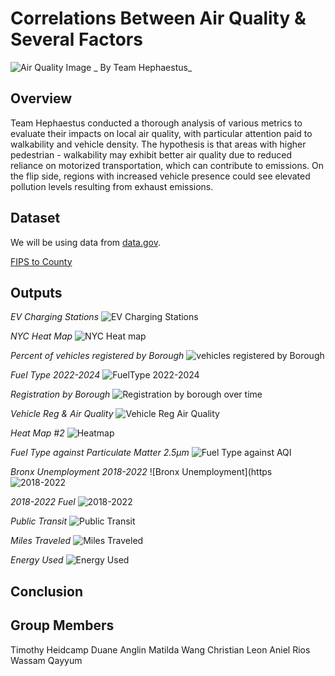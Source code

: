 # Correlations Between Air Quality & Several Factors
![Air Quality Image](https://github.com/heidthecamp/CU-VIRT-AI-PT-03-2024-U-LOLC-PROJECT-1/assets/161158238/b3524d86-41ee-4252-9cb2-507c0617d2cf)
_ By Team Hephaestus_


## Overview
Team Hephaestus conducted a thorough analysis of various metrics to evaluate their impacts on local air quality, with particular attention paid to walkability and vehicle density. The hypothesis is that areas with higher pedestrian - walkability may exhibit better air quality due to reduced reliance on motorized transportation, which can contribute to emissions. On the flip side, regions with increased vehicle presence could see elevated pollution levels resulting from exhaust emissions. 


## Dataset
We will be using data from [data.gov](https://data.gov/).

[FIPS to County](https://transition.fcc.gov/oet/info/maps/census/fips/fips.txt)

## Outputs

_EV Charging Stations_
![EV Charging Stations](https://github.com/heidthecamp/CU-VIRT-AI-PT-03-2024-U-LOLC-PROJECT-1/assets/161158238/e3537aa2-2641-4818-953d-92dc30b39d4e)

_NYC Heat Map_
![NYC Heat map](https://github.com/heidthecamp/CU-VIRT-AI-PT-03-2024-U-LOLC-PROJECT-1/assets/161158238/98e8f0aa-335c-4968-b87d-8cffb1ffa9e0)

_Percent of vehicles registered by Borough_
![vehicles registered by Borough](https://github.com/heidthecamp/CU-VIRT-AI-PT-03-2024-U-LOLC-PROJECT-1/assets/161158238/8768278c-5204-439c-a9cb-7d11c853866e)

_Fuel Type 2022-2024_
![FuelType 2022-2024](https://github.com/heidthecamp/CU-VIRT-AI-PT-03-2024-U-LOLC-PROJECT-1/assets/161158238/02738179-6bdf-4403-9cc9-911b8b096a76)

_Registration by Borough_
![Registration by borough over time](https://github.com/heidthecamp/CU-VIRT-AI-PT-03-2024-U-LOLC-PROJECT-1/assets/161158238/9a4e3835-f398-475c-991b-24503849d4ba)

_Vehicle Reg & Air Quality_
![Vehicle Reg   Air Quality](https://github.com/heidthecamp/CU-VIRT-AI-PT-03-2024-U-LOLC-PROJECT-1/assets/161158238/60fd3a18-aa3f-45ed-89a6-2e064fe37251)

_Heat Map #2_
![Heatmap](https://github.com/heidthecamp/CU-VIRT-AI-PT-03-2024-U-LOLC-PROJECT-1/assets/161158238/1b35f818-6f50-4fd4-b967-2c3ded8440bd)

_Fuel Type against Particulate Matter 2.5µm_
![Fuel Type against AQI](https://github.com/heidthecamp/CU-VIRT-AI-PT-03-2024-U-LOLC-PROJECT-1/assets/161158238/b899f42f-bdfe-4842-9285-eb94eeda1926)

_Bronx Unemployment 2018-2022_
![Bronx Unemployment](https
![2018-2022](https://github.com/heidthecamp/CU-VIRT-AI-PT-03-2024-U-LOLC-PROJECT-1/assets/161158238/0a1912a6-dba3-4bf8-99ea-8a8a18bdc206)

_2018-2022 Fuel_
![2018-2022](https://github.com/heidthecamp/CU-VIRT-AI-PT-03-2024-U-LOLC-PROJECT-1/assets/161158238/3872723a-9475-44b4-b8fc-6fedf02d655e)

_Public Transit_
![Public Transit](https://github.com/heidthecamp/CU-VIRT-AI-PT-03-2024-U-LOLC-PROJECT-1/assets/161158238/26ac5ad6-936c-4722-b810-538d57aa46a3)

_Miles Traveled_
![Miles Traveled](https://github.com/heidthecamp/CU-VIRT-AI-PT-03-2024-U-LOLC-PROJECT-1/assets/161158238/588c7098-6078-4c80-9082-192a425d7873)

_Energy Used_
![Energy Used](https://github.com/heidthecamp/CU-VIRT-AI-PT-03-2024-U-LOLC-PROJECT-1/assets/161158238/00bda8f5-578a-4d08-97b5-dbc1ad90e59d)

## Conclusion


## Group Members
Timothy Heidcamp
Duane Anglin
Matilda Wang
Christian Leon
Aniel Rios
Wassam Qayyum




